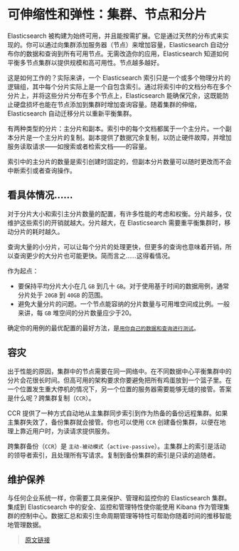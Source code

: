 # 可伸缩性和弹性：集群、节点和分片

Elasticsearch 被构建为始终可用，并且能按需扩展。它是通过天然的分布式来实现的。你可以通过向集群添加服务器（节点）来增加容量，Elasticsearch 自动分布你的数据和查询到所有可用节点。无需改造你的应用，Elasticsearch 知道如何平衡多节点集群以提供规模和高可用性。节点越多越好。

这是如何工作的？实际来讲，一个 Elasticsearch 索引只是一个或多个物理分片的逻辑组，其中每个分片实际上是一个自包含索引。通过将索引中的文档分布在多个分片上，并将这些分片分布在多个节点上，Elasticsearch 能确保冗余，这既能防止硬盘损坏也能在节点添加到集群时增加查询容量。随着集群的伸缩，Elasticsearch 自动迁移分片以重新平衡集群。

有两种类型的分片：主分片和副本。索引中的每个文档都属于一个主分片。一个副本分片是一个主分片的复制。副本提供了数据冗余复制，以防止硬件故障，并增加服务读取请求——如搜索或者检索文档——的容量。

索引中的主分片的数量是索引创建时固定的，但副本分片数量可以随时更改而不会中断索引或者查询操作。

## 看具体情况……

对于分片大小和索引主分片数量的配置，有许多性能的考虑和权衡。分片越多，仅维护这些索引的开销就越大。分片越大，在 Elasticsearch 需要重平衡集群时，移动分片的耗时越久。

查询大量的小分片，可以让每个分片的处理更快，但更多的查询也意味着开销，所以查询更少的大分片也可能更快。简而言之……这得看情况。

作为起点：

- 要保持平均分片大小在几 `GB` 到几十 `GB`。对于使用基于时间的数据用例，通常分片处于 `20GB` 到 `40GB` 的范围。
- 避免大量分片的问题。一个节点能容纳的分片数量与可用堆空间成比例。一般来讲，每 `GB` 堆空间的分片数量应少于20。

确定你的用例的最优配置的最好方法，是[`用你自己的数据和查询进行测试`](https://www.elastic.co/cn/elasticon/conf/2016/sf/quantitative-cluster-sizing)。

## 容灾

出于性能的原因，集群中的节点需要在同一网络中。在不同数据中心平衡集群中的分片会花很长时间。但高可用的架构要求你要避免把所有鸡蛋放到一个篮子里。在一个位置发生重大停机的情况下，另一个位置的服务器需要能够无缝的接管。答案是什么呢？跨集群复制（`CCR`）。

CCR 提供了一种方式自动地从主集群同步索引到作为热备的备份远程集群。如果主集群失效了，备份集群就会接管。你也可以使用 `CCR` 创建备份集群，以便在地理上靠近用户时，为读请求提供服务。

跨集群备份（`CCR`）是 `主动-被动模式`（`active-passive`）。主集群上的索引是活动的领导者索引，且处理所有写请求。复制到备份集群的索引是只读的追随者。

## 维护保养

与任何企业系统一样，你需要工具来保护、管理和监控你的 Elasticsearch 集群。集成到 Elasticsearch 中的安全、监控和管理特性使你能使用 Kibana 作为管理集群的控制中心。数据汇总和索引生命周期管理等特性可帮助你随着时间的推移智能地管理数据。

> [原文链接](https://www.elastic.co/guide/en/elasticsearch/reference/current/scalability.html)